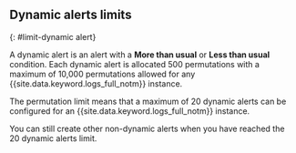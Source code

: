 ## Dynamic alerts limits
{: #limit-dynamic alert}

A dynamic alert is an alert with a **More than usual** or **Less than usual** condition. Each dynamic alert is allocated 500 permutations with a maximum of 10,000 permutations allowed for any {{site.data.keyword.logs_full_notm}} instance.

The permutation limit means that a maximum of 20 dynamic alerts can be configured for an {{site.data.keyword.logs_full_notm}} instance.

You can still create other non-dynamic alerts when you have reached the 20 dynamic alerts limit.
